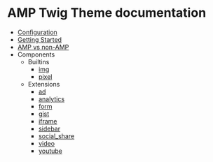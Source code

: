 # AMP Twig Theme documentation
* [Configuration](configuration.md)
* [Getting Started](getting_started.md)
* [AMP vs non-AMP](amp_vs_non_amp.md)
* Components
    * Builtins
        * [img](components/builtins/img.md)
        * [pixel](components/builtins/pixel.md)
    * Extensions
        * [ad](components/extensions/ad.md)
        * [analytics](components/extensions/analytics.md)
        * [form](components/extensions/form.md)
        * [gist](components/extensions/gist.md)
        * [iframe](components/extensions/iframe.md)
        * [sidebar](components/extensions/sidebar.md)
        * [social_share](components/extensions/social_share.md)
        * [video](components/extensions/video.md)
        * [youtube](components/extensions/youtube.md)
